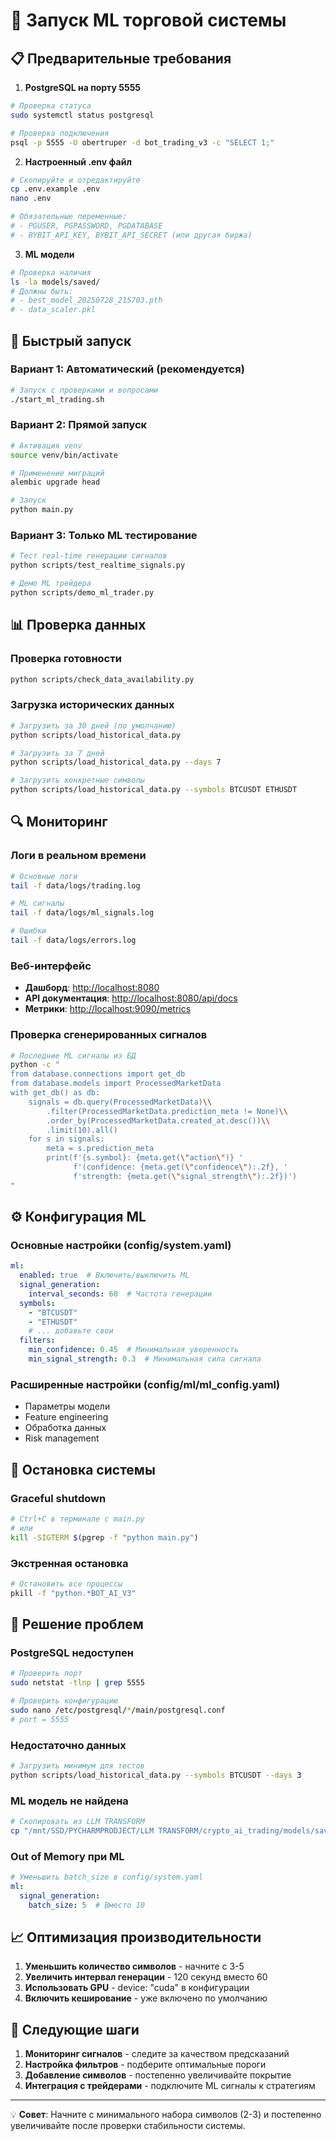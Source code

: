 # 🚀 Запуск ML торговой системы

## 📋 Предварительные требования

1. **PostgreSQL на порту 5555**

```bash
# Проверка статуса
sudo systemctl status postgresql

# Проверка подключения
psql -p 5555 -U obertruper -d bot_trading_v3 -c "SELECT 1;"
```

2. **Настроенный .env файл**

```bash
# Скопируйте и отредактируйте
cp .env.example .env
nano .env

# Обязательные переменные:
# - PGUSER, PGPASSWORD, PGDATABASE
# - BYBIT_API_KEY, BYBIT_API_SECRET (или другая биржа)
```

3. **ML модели**

```bash
# Проверка наличия
ls -la models/saved/
# Должны быть:
# - best_model_20250728_215703.pth
# - data_scaler.pkl
```

## 🎯 Быстрый запуск

### Вариант 1: Автоматический (рекомендуется)

```bash
# Запуск с проверками и вопросами
./start_ml_trading.sh
```

### Вариант 2: Прямой запуск

```bash
# Активация venv
source venv/bin/activate

# Применение миграций
alembic upgrade head

# Запуск
python main.py
```

### Вариант 3: Только ML тестирование

```bash
# Тест real-time генерации сигналов
python scripts/test_realtime_signals.py

# Демо ML трейдера
python scripts/demo_ml_trader.py
```

## 📊 Проверка данных

### Проверка готовности

```bash
python scripts/check_data_availability.py
```

### Загрузка исторических данных

```bash
# Загрузить за 30 дней (по умолчанию)
python scripts/load_historical_data.py

# Загрузить за 7 дней
python scripts/load_historical_data.py --days 7

# Загрузить конкретные символы
python scripts/load_historical_data.py --symbols BTCUSDT ETHUSDT
```

## 🔍 Мониторинг

### Логи в реальном времени

```bash
# Основные логи
tail -f data/logs/trading.log

# ML сигналы
tail -f data/logs/ml_signals.log

# Ошибки
tail -f data/logs/errors.log
```

### Веб-интерфейс

- **Дашборд**: <http://localhost:8080>
- **API документация**: <http://localhost:8080/api/docs>
- **Метрики**: <http://localhost:9090/metrics>

### Проверка сгенерированных сигналов

```bash
# Последние ML сигналы из БД
python -c "
from database.connections import get_db
from database.models import ProcessedMarketData
with get_db() as db:
    signals = db.query(ProcessedMarketData)\\
        .filter(ProcessedMarketData.prediction_meta != None)\\
        .order_by(ProcessedMarketData.created_at.desc())\\
        .limit(10).all()
    for s in signals:
        meta = s.prediction_meta
        print(f'{s.symbol}: {meta.get(\"action\")} '
              f'(confidence: {meta.get(\"confidence\"):.2f}, '
              f'strength: {meta.get(\"signal_strength\"):.2f})')
"
```

## ⚙️ Конфигурация ML

### Основные настройки (config/system.yaml)

```yaml
ml:
  enabled: true  # Включить/выключить ML
  signal_generation:
    interval_seconds: 60  # Частота генерации
  symbols:
    - "BTCUSDT"
    - "ETHUSDT"
    # ... добавьте свои
  filters:
    min_confidence: 0.45  # Минимальная уверенность
    min_signal_strength: 0.3  # Минимальная сила сигнала
```

### Расширенные настройки (config/ml/ml_config.yaml)

- Параметры модели
- Feature engineering
- Обработка данных
- Risk management

## 🛑 Остановка системы

### Graceful shutdown

```bash
# Ctrl+C в терминале с main.py
# или
kill -SIGTERM $(pgrep -f "python main.py")
```

### Экстренная остановка

```bash
# Остановить все процессы
pkill -f "python.*BOT_AI_V3"
```

## 🐛 Решение проблем

### PostgreSQL недоступен

```bash
# Проверить порт
sudo netstat -tlnp | grep 5555

# Проверить конфигурацию
sudo nano /etc/postgresql/*/main/postgresql.conf
# port = 5555
```

### Недостаточно данных

```bash
# Загрузить минимум для тестов
python scripts/load_historical_data.py --symbols BTCUSDT --days 3
```

### ML модель не найдена

```bash
# Скопировать из LLM TRANSFORM
cp "/mnt/SSD/PYCHARMPRODJECT/LLM TRANSFORM/crypto_ai_trading/models/saved/*" models/saved/
```

### Out of Memory при ML

```yaml
# Уменьшить batch_size в config/system.yaml
ml:
  signal_generation:
    batch_size: 5  # Вместо 10
```

## 📈 Оптимизация производительности

1. **Уменьшить количество символов** - начните с 3-5
2. **Увеличить интервал генерации** - 120 секунд вместо 60
3. **Использовать GPU** - device: "cuda" в конфигурации
4. **Включить кеширование** - уже включено по умолчанию

## 🎯 Следующие шаги

1. **Мониторинг сигналов** - следите за качеством предсказаний
2. **Настройка фильтров** - подберите оптимальные пороги
3. **Добавление символов** - постепенно увеличивайте покрытие
4. **Интеграция с трейдерами** - подключите ML сигналы к стратегиям

---

💡 **Совет**: Начните с минимального набора символов (2-3) и постепенно увеличивайте после проверки стабильности системы.
